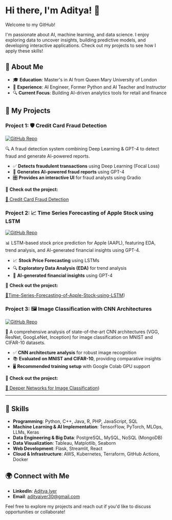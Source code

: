 
# Hi there, I'm Aditya! 👋

Welcome to my GitHub!

I'm passionate about AI, machine learning, and data science. I enjoy exploring data to uncover insights, building predictive models, and developing interactive applications. Check out my projects to see how I apply these skills!

## 🧐 About Me

- 🎓 **Education**: Master's in AI from Queen Mary University of London  
- 💼 **Experience**: AI Engineer, Former Python and AI Teacher and Instructor  
- 🔍 **Current Focus**: Building AI-driven analytics tools for retail and finance

## 🚀 My Projects

### Project 1: 🛡️ Credit Card Fraud Detection
[![GitHub Repo](https://img.shields.io/badge/GitHub-Repo-blue?style=flat&logo=github)](https://github.com/Adityaiyer3004/Adityaiyer3004-AI-Credit-Card-Fraud-Detection)

🔍 A fraud detection system combining Deep Learning & GPT-4 to detect fraud and generate AI-powered reports.

- ✅ **Detects fraudulent transactions** using Deep Learning (Focal Loss)
- 🤖 **Generates AI-powered fraud reports** using GPT-4
- 🎛️ **Provides an interactive UI** for fraud analysts using Gradio

🔗 **Check out the project:**  

[📂 Credit Card Fraud Detection](https://github.com/Adityaiyer3004/Adityaiyer3004-AI-Credit-Card-Fraud-Detection)

### Project 2: 📈 Time Series Forecasting of Apple Stock using LSTM 
[![GitHub Repo](https://img.shields.io/badge/GitHub-Repo-blue?style=flat&logo=github)](https://github.com/Adityaiyer3004/Time-Series-Forecasting-of-Apple-Stock-using-LSTM.git)

📊 LSTM-based stock price prediction for Apple (AAPL), featuring EDA, trend analysis, and AI-generated financial insights using GPT-4.

- 📈 **Stock Price Forecasting** using LSTMs  
- 🔍 **Exploratory Data Analysis (EDA)** for trend analysis  
- 🏦 **AI-generated financial insights** using GPT-4  

🔗 **Check out the project:**  

[📂Time-Series-Forecasting-of-Apple-Stock-using-LSTM](https://github.com/Adityaiyer3004/Time-Series-Forecasting-of-Apple-Stock-using-LSTM.git))

### Project 3: 🖼️ Image Classification with CNN Architectures
[![GitHub Repo](https://img.shields.io/badge/GitHub-Repo-blue?style=flat&logo=github)]([https://github.com/<your-username>/Deeper-Networks-Image-Classification](https://github.com/Adityaiyer3004/Image-classification-using-CNNs.git))

🔬 A comprehensive analysis of state-of-the-art CNN architectures (VGG, ResNet, GoogLeNet, Inception) for image classification on MNIST and CIFAR-10 datasets.

- ✅ **CNN architecture analysis** for robust image recognition
- 📚 **Evaluated on MNIST and CIFAR-10**, providing comparative insights
- 🖥️ **Recommended training setup** with Google Colab GPU support

🔗 **Check out the project:**  

[📂 Deeper Networks for Image Classification](https://github.com/Adityaiyer3004/Image-classification-using-CNNs.git))

---



## 🔧 Skills

- **Programming**: Python, C++, Java, R, PHP, JavaScript, SQL
- **Machine Learning & AI Implementation**: TensorFlow, PyTorch, MLOps, LLMs, Keras
- **Data Engineering & Big Data**: PostgreSQL, MySQL, NoSQL (MongoDB)
- **Data Visualization**: Tableau, Matplotlib, Seaborn
- **Web Development**: Flask, Streamlit, React
- **Cloud & Infrastructure**: AWS, Kubernetes, Terraform, GitHub Actions, Docker


## 🌍 Connect with Me

- **LinkedIn**: [Aditya Iyer](linkedin.com/in/aditya-iyer)
- **Email**: adityaiyer30@gmail.com

Feel free to explore my projects and reach out if you'd like to discuss opportunities or collaborate!
